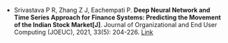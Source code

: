 * Srivastava P R, Zhang Z J, Eachempati P. <b>Deep Neural Network and Time Series Approach for Finance Systems: Predicting the Movement of the Indian Stock Market[J]</b>. Journal of Organizational and End User Computing (JOEUC), 2021, 33(5): 204-226. [Link](https://www.igi-global.com/article/deep-neural-network-and-time-series-approach-for-finance-systems/280571)
